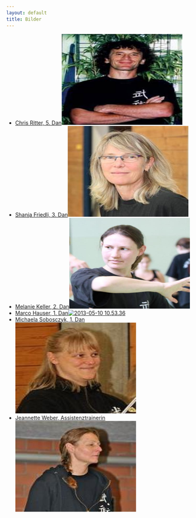 ```yaml
---
layout: default
title: Bilder
---
```


<ul class="small-block-grid-1 medium-block-grid-2 large-block-grid-3">
<li><a href="" class="button-contact-place" title="Turnier 2013">Chris Ritter, 5. Dan<img src="/images/chris-ritter.jpg" width="320" height="240" alt="2013-05-10 10.53.36"></a></li>
<li><a href="https://secure.flickr.com/photos/54603033@N04/sets/72157641105345225/" class="button-contact-place" title="Turnier 2014">Shanja Friedli, 3. Dan<img src="/images/shanja-friedli.jpg" width="320" height="240" alt="2013-05-10 10.53.36"></a></li>
<li><a href="https://secure.flickr.com/photos/54603033@N04/sets/72157641105345225/" class="button-contact-place" title="Turnier 2014">Melanie Keller, 2. Dan<img src="/images/melanie-keller.jpg" width="320" height="240" alt="2013-05-10 10.53.36"></a></li>
<li><a href="https://secure.flickr.com/photos/54603033@N04/sets/72157641105345225/" class="button-contact-place" title="Turnier 2014">Marco Hauser, 1. Dan<img src=""/images/marco-hauser.jpg" width="320" height="240" alt="2013-05-10 10.53.36"></a></li>
<li><a href="https://secure.flickr.com/photos/54603033@N04/sets/72157641105345225/" class="button-contact-place" title="Turnier 2014">Michaela Sobosczyk, 1. Dan<img src="/images/michi-sobo.jpg" width="320" height="240" alt="2013-05-10 10.53.36"></a></li>
<li><a href="https://secure.flickr.com/photos/54603033@N04/sets/72157641105345225/" class="button-contact-place" title="Turnier 2014">Jeannette Weber, Assistenztrainerin<img src="/images/jeannette-weber.jpg" width="320" height="240" alt="2013-05-10 10.53.36"></a></li>
</ul>